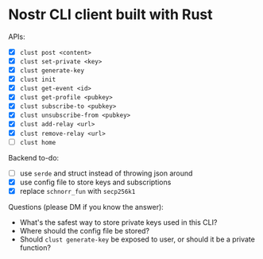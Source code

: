# Nostr CLI client built with Rust
APIs:
- [x] `clust post <content>`
- [x] `clust set-private <key>`
- [x] `clust generate-key`
- [x] `clust init`
- [x] `clust get-event <id>`
- [x] `clust get-profile <pubkey>`
- [x] `clust subscribe-to <pubkey>`
- [x] `clust unsubscribe-from <pubkey>`
- [x] `clust add-relay <url>`
- [x] `clust remove-relay <url>`
- [ ] `clust home`

Backend to-do:
- [ ] use `serde` and struct instead of throwing json around
- [x] use config file to store keys and subscriptions
- [x] replace `schnorr_fun` with `secp256k1`

Questions (please DM if you know the answer):
- What's the safest way to store private keys used in this CLI?
- Where should the config file be stored?
- Should `clust generate-key` be exposed to user, or should it be a private function? 
